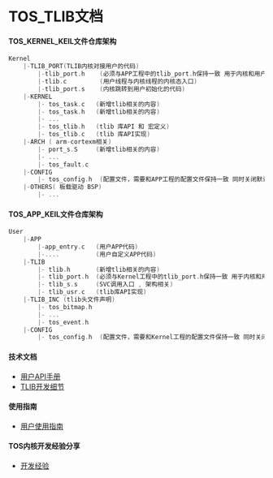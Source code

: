 # TOS_TLIB文档

#### TOS_KERNEL_KEIL文件仓库架构

```c
Kernel
	|-TLIB_PORT(TLIB内核对接用户的代码)
		|-tlib_port.h    (必须与APP工程中的tlib_port.h保持一致 用于内核和用户的共享数据类型)
		|-tlib.c 		 (用户线程与内核线程的内核态入口)
		|-tlib_port.s	 (内核跳转到用户初始化的代码)
	|-KERNEL
      	|- tos_task.c	(新增tlib相关的内容)
      	|- tos_task.h	(新增tlib相关的内容)
      	|- ...
      	|- tos_tlib.h 	(tlib 库API 和 宏定义)
        |- tos_tlib.c 	(tlib 库API实现)
    |-ARCH ( arm-cortexm相关)
    	|- port_s.S     (新增tlib相关的内容)
    	|- ...
    	|- tos_fault.c 
    |-CONFIG
    	|- tos_config.h  (配置文件，需要和APP工程的配置文件保持一致 同时关闭默认的内存池)
    |-OTHERS( 板载驱动 BSP)
    	|- ...
```

#### TOS_APP_KEIL文件仓库架构

```c
User
	|-APP  
		|-app_entry.c   (用户APP代码)
    	|-....          (用户自定义APP代码)
	|-TLIB	
      	|- tlib.h		(新增tlib相关的内容)
      	|- tlib_port.h	(必须与Kernel工程中的tlib_port.h保持一致 用于内核和用户的共享数据类型)
      	|- tlib_s.s		(SVC调用入口 , 架构相关)
      	|- tlib_usr.c 	(tlib库API实现)
    |-TLIB_INC (tlib头文件声明)
    	|- tos_bitmap.h
    	|- ...
    	|- tos_event.h
    |-CONFIG
    	|- tos_config.h  (配置文件，需要和Kernel工程的配置文件保持一致 同时关闭默认的内存池)
```

#### 技术文档

- [用户API手册](./doc/TLIB_SDK.md)
- [TLIB开发细节](./doc/TLIB_DETAIL.md)

#### 使用指南

- [用户使用指南](./doc/User_Manual.md)

#### TOS内核开发经验分享

- [开发经验](./doc/ker_work_exp.md)